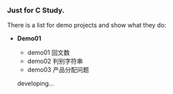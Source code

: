 ### Just for C Study.
There is a list for demo projects and show what they do:

- **Demo01**
    - demo01 回文数
    - demo02 判别字符串 
    - demo03 产品分配问题
    
    developing...